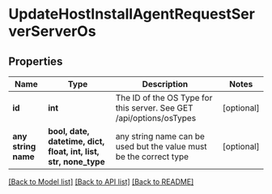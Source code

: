 # UpdateHostInstallAgentRequestServerServerOs


## Properties
Name | Type | Description | Notes
------------ | ------------- | ------------- | -------------
**id** | **int** | The ID of the OS Type for this server. See GET /api/options/osTypes | [optional] 
**any string name** | **bool, date, datetime, dict, float, int, list, str, none_type** | any string name can be used but the value must be the correct type | [optional]

[[Back to Model list]](../README.md#documentation-for-models) [[Back to API list]](../README.md#documentation-for-api-endpoints) [[Back to README]](../README.md)


